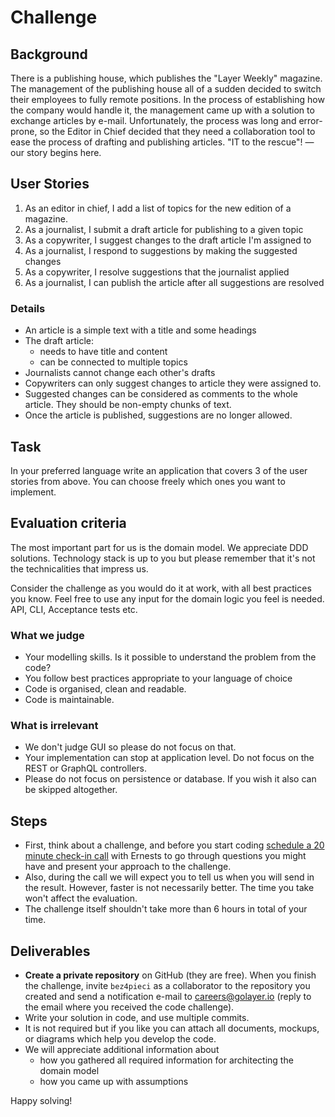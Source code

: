 
# Challenge

## Background

There is a publishing house, which publishes the "Layer Weekly" magazine. The management of the publishing house all of a sudden decided to switch their employees to fully remote positions. In the process of establishing how the company would handle it, the management came up with a solution to exchange articles by e-mail. Unfortunately, the process was long and error-prone, so the Editor in Chief decided that they need a collaboration tool to ease the process of drafting and publishing articles. "IT to the rescue"! — our story begins here.

## User Stories

1. As an editor in chief, I add a list of topics for the new edition of a magazine.
2. As a journalist, I submit a draft article for publishing to a given topic
3. As a copywriter, I suggest changes to the draft article I'm assigned to
4. As a journalist, I respond to suggestions by making the suggested changes
5. As a copywriter, I resolve suggestions that the journalist applied
6. As a journalist, I can publish the article after all suggestions are resolved

### Details

- An article is a simple text with a title and some headings
- The draft article:
    - needs to have title and content
    - can be connected to multiple topics
- Journalists cannot change each other's drafts
- Copywriters can only suggest changes to article they were assigned to.
- Suggested changes can be considered as comments to the whole article. They should be non-empty chunks of text.
- Once the article is published, suggestions are no longer allowed.

## Task

In your preferred language write an application that covers 3 of the user stories from above. You can choose freely which ones you want to implement.

## **Evaluation criteria**

The most important part for us is the domain model. We appreciate DDD solutions. Technology stack is up to you but please remember that it's not the technicalities that impress us.

Consider the challenge as you would do it at work, with all best practices you know. Feel free to use any input for the domain logic you feel is needed. API, CLI, Acceptance tests etc.

### What we judge

- Your modelling skills. Is it possible to understand the problem from the code?
- You follow best practices appropriate to your language of choice
- Code is organised, clean and readable.
- Code is maintainable.

### What is irrelevant

- We don't judge GUI so please do not focus on that.
- Your implementation can stop at application level. Do not focus on the REST or GraphQL controllers.
- Please do not focus on persistence or database. If you wish it also can be skipped altogether.

## Steps

- First, think about a challenge, and before you start coding [schedule a 20 minute check-in call](https://meetings.hubspot.com/ernests/20-minute-check-in) with Ernests to go through questions you might have and present your approach to the challenge.
- Also, during the call we will expect you to tell us when you will send in the result. However, faster is not necessarily better. The time you take won't affect the evaluation.
- The challenge itself shouldn't take more than 6 hours in total of your time.

## Deliverables

- **Create a private repository** on GitHub (they are free). When you finish the challenge, invite `bez4pieci` as a collaborator to the repository you created and send a notification e-mail to [careers@golayer.io](mailto:careers@golayer.io) (reply to the email where you received the code challenge).
- Write your solution in code, and use multiple commits.
- It is not required but if you like you can attach all documents, mockups, or diagrams which help you develop the code.
- We will appreciate additional information about
    - how you gathered all required information for architecting the domain model
    - how you came up with assumptions

Happy solving!